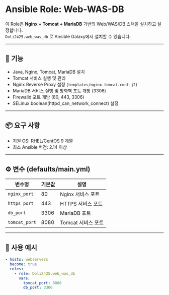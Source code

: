# Ansible Role: Web-WAS-DB

이 Role은 **Nginx + Tomcat + MariaDB** 기반의 Web/WAS/DB 스택을 설치하고 설정합니다.  
`Doli2425.web_was_db` 로 Ansible Galaxy에서 설치할 수 있습니다.

---

## 🚀 기능
- Java, Nginx, Tomcat, MariaDB 설치
- Tomcat 서비스 실행 및 관리
- Nginx Reverse Proxy 설정 (`templates/nginx-tomcat.conf.j2`)
- MariaDB 서비스 실행 및 방화벽 포트 개방 (3306)
- Firewalld 포트 개방 (80, 443, 3306)
- SELinux boolean(httpd_can_network_connect) 설정

---

## 📦 요구 사항
- 지원 OS: RHEL/CentOS 9 계열
- 최소 Ansible 버전: 2.14 이상

---

## ⚙️ 변수 (defaults/main.yml)

| 변수명           | 기본값     | 설명                  |
|------------------|------------|-----------------------|
| `nginx_port`     | 80         | Nginx 서비스 포트     |
| `https_port`     | 443        | HTTPS 서비스 포트     |
| `db_port`        | 3306       | MariaDB 포트          |
| `tomcat_port`    | 8080       | Tomcat 서비스 포트    |

---

## 📘 사용 예시

```yaml
- hosts: webservers
  become: true
  roles:
    - role: Doli2425.web_was_db
      vars:
        tomcat_port: 8080
        db_port: 3306
